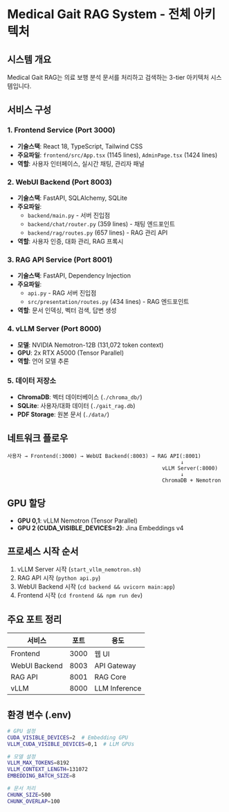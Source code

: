 # Medical Gait RAG System - 전체 아키텍처

## 시스템 개요

Medical Gait RAG는 의료 보행 분석 문서를 처리하고 검색하는 3-tier 아키텍처 시스템입니다.

## 서비스 구성

### 1. Frontend Service (Port 3000)
- **기술스택**: React 18, TypeScript, Tailwind CSS
- **주요파일**: `frontend/src/App.tsx` (1145 lines), `AdminPage.tsx` (1424 lines)
- **역할**: 사용자 인터페이스, 실시간 채팅, 관리자 패널

### 2. WebUI Backend (Port 8003)
- **기술스택**: FastAPI, SQLAlchemy, SQLite
- **주요파일**: 
  - `backend/main.py` - 서버 진입점
  - `backend/chat/router.py` (359 lines) - 채팅 엔드포인트
  - `backend/rag/routes.py` (657 lines) - RAG 관리 API
- **역할**: 사용자 인증, 대화 관리, RAG 프록시

### 3. RAG API Service (Port 8001)
- **기술스택**: FastAPI, Dependency Injection
- **주요파일**:
  - `api.py` - RAG 서버 진입점
  - `src/presentation/routes.py` (434 lines) - RAG 엔드포인트
- **역할**: 문서 인덱싱, 벡터 검색, 답변 생성

### 4. vLLM Server (Port 8000)
- **모델**: NVIDIA Nemotron-12B (131,072 token context)
- **GPU**: 2x RTX A5000 (Tensor Parallel)
- **역할**: 언어 모델 추론

### 5. 데이터 저장소
- **ChromaDB**: 벡터 데이터베이스 (`./chroma_db/`)
- **SQLite**: 사용자/대화 데이터 (`./gait_rag.db`)
- **PDF Storage**: 원본 문서 (`./data/`)

## 네트워크 플로우

```
사용자 → Frontend(:3000) → WebUI Backend(:8003) → RAG API(:8001)
                                                        ↓
                                                  vLLM Server(:8000)
                                                        ↓
                                                  ChromaDB + Nemotron
```

## GPU 할당

- **GPU 0,1**: vLLM Nemotron (Tensor Parallel)
- **GPU 2 (CUDA_VISIBLE_DEVICES=2)**: Jina Embeddings v4


## 프로세스 시작 순서

1. vLLM Server 시작 (`start_vllm_nemotron.sh`)
2. RAG API 시작 (`python api.py`)
3. WebUI Backend 시작 (`cd backend && uvicorn main:app`)
4. Frontend 시작 (`cd frontend && npm run dev`)

## 주요 포트 정리

| 서비스 | 포트 | 용도 |
|--------|------|------|
| Frontend | 3000 | 웹 UI |
| WebUI Backend | 8003 | API Gateway |
| RAG API | 8001 | RAG Core |
| vLLM | 8000 | LLM Inference |

## 환경 변수 (.env)

```bash
# GPU 설정
CUDA_VISIBLE_DEVICES=2  # Embedding GPU
VLLM_CUDA_VISIBLE_DEVICES=0,1  # LLM GPUs

# 모델 설정
VLLM_MAX_TOKENS=8192
VLLM_CONTEXT_LENGTH=131072
EMBEDDING_BATCH_SIZE=8

# 문서 처리
CHUNK_SIZE=500
CHUNK_OVERLAP=100
```